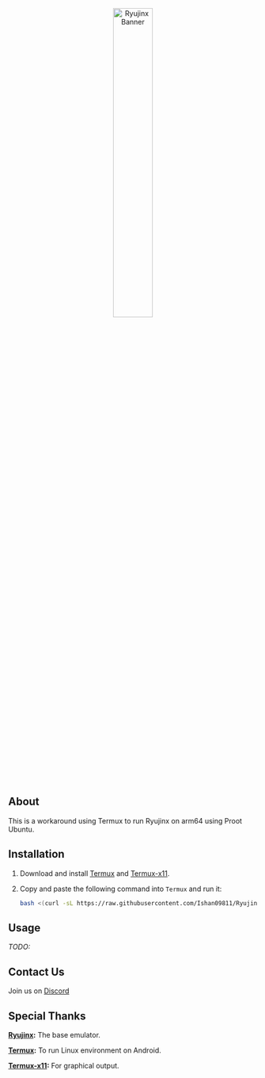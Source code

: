 <div align="center">

<img src="https://cdn.discordapp.com/attachments/1211024681218478171/1276808423022792786/1724485224594.png?ex=66cae002&is=66c98e82&hm=556fd19236b0f45ac905e5353000745009e111dedf1f927fe62fa95fc21d25b6&" alt="Ryujinx Banner" style="width: 40%;">

</div>

## About

This is a workaround using Termux to run Ryujinx on arm64 using Proot Ubuntu.

## Installation

1. Download and install [Termux](https://github.com/termux/termux-app/releases) and [Termux-x11](https://github.com/termux/termux-x11/releases).
2. Copy and paste the following command into `Termux` and run it:

   ```sh
   bash <(curl -sL https://raw.githubusercontent.com/Ishan09811/RyujinxMobile/main/install.sh)
   ```

## Usage

*TODO:*

## Contact Us

Join us on [Discord](https://discord.com/invite/w2gTQUctbS)

## Special Thanks

**[Ryujinx](https://github.com/Ryujinx/Ryujinx):** The base emulator.

**[Termux](https://github.com/termux/termux-app):** To run Linux environment on Android.

**[Termux-x11](https://github.com/termux/termux-x11):** For graphical output.
